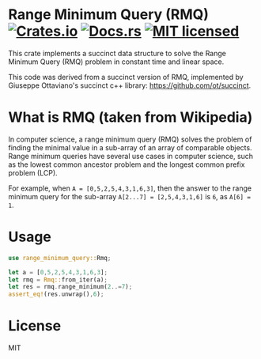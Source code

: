 # Range Minimum Query (RMQ) [![Crates.io][crates-badge]][crates-url] [![Docs.rs][docs-badge]][docs-rs] [![MIT licensed][mit-badge]][mit-url]

[crates-badge]: https://img.shields.io/crates/v/range_minimum_query.svg
[crates-url]: https://crates.io/crates/range_minimum_query
[mit-badge]: https://img.shields.io/badge/license-MIT-blue.svg
[mit-url]: https://opensource.org/licenses/MIT
[docs-rs]: https://docs.rs/range_minimum_query
[docs-badge]: https://img.shields.io/docsrs/range_minimum_query/0.1.0

This crate implements a succinct data structure to solve the Range Minimum Query (RMQ) problem in constant time and linear space.

This code was derived from a succinct version of RMQ, implemented by Giuseppe Ottaviano's succinct c++ library: https://github.com/ot/succinct.

# What is RMQ (taken from Wikipedia)

In computer science, a range minimum query (RMQ) solves the problem of finding the minimal value in a sub-array of an array of comparable objects. Range minimum queries have several use cases in computer science, such as the lowest common ancestor problem and the longest common prefix problem (LCP). 

For example, when `A = [0,5,2,5,4,3,1,6,3]`, then the answer to the range minimum query for the sub-array `A[2...7] = [2,5,4,3,1,6]` is `6`, as `A[6] = 1`. 

# Usage

```rust
use range_minimum_query::Rmq;

let a = [0,5,2,5,4,3,1,6,3];
let rmq = Rmq::from_iter(a);
let res = rmq.range_minimum(2..=7);
assert_eq!(res.unwrap(),6);
```


# License

MIT
